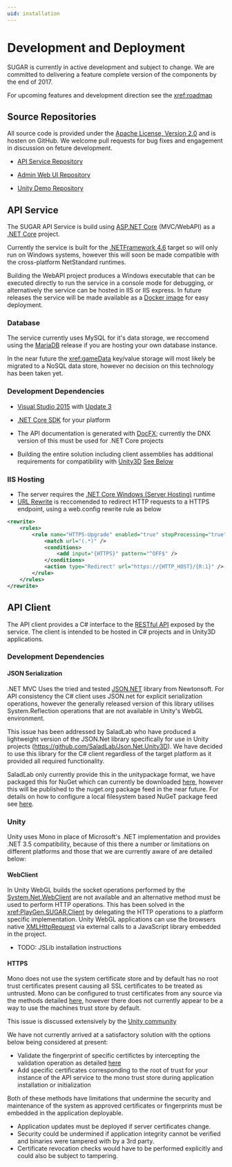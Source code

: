 ```yaml
---
uid: installation
---
```


# Development and Deployment

SUGAR is currently in active development and subject to change. We are committed to delivering a feature complete version of the components by the end of 2017. 

For upcoming features and development direction see the <xref:roadmap>

## Source Repositories

All source code is provided under the [Apache License, Version 2.0](http://www.apache.org/licenses/LICENSE-2.0) and is hosten on GitHub. We welcome pull requests for bug fixes and engagement in discussion on feture development.

- [API Service Repository](https://github.com/playgenhub/SUGAR-SocialGamification/) 

- [Admin Web UI Repository](https://github.com/playgenhub/SUGAR-AdminUI)

- [Unity Demo Repository](https://github.com/playgenhub/SUGAR-UnityDemo) 

## API Service

The SUGAR API Service is build using [ASP.NET Core](https://docs.asp.net/en/latest/intro.html) (MVC/WebAPI) as a [.NET Core](https://blogs.msdn.microsoft.com/dotnet/2016/06/27/announcing-net-core-1-0/) project. 

Currently the service is built for the [.NETFramework 4.6](https://docs.microsoft.com/en-us/dotnet/articles/core/packages#frameworks) target so will only run on Windows systems, however this will soon be made compatible with the cross-platform NetStandard runtimes.

Building the WebAPI project produces a Windows executable that can be executed directly to run the service in a console mode for debugging, or alternatively the service can be hosted in IIS or IIS express. In future releases the service will be made available as a [Docker image](https://www.docker.com/) for easy deployment.

### Database

The service currently uses MySQL for it's data storage, we reccomend using the [MariaDB](https://mariadb.org/) release if you are hosting your own database instance.

In the near future the <xref:gameData> key/value storage will most likely be migrated to a NoSQL data store, however no decision on this technology has been taken yet.

### Development Dependencies

* [Visual Studio 2015](https://www.visualstudio.com/en-us/downloads/download-visual-studio-vs.aspx) with [Update 3](https://go.microsoft.com/fwlink/?LinkId=691129)
* [.NET Core SDK](https://www.microsoft.com/net/download#core) for your platform
* The API documentation is generated with [DocFX](https://dotnet.github.io/docfx/tutorial/docfx_getting_started.html#4-use-docfx-under-dnx); currently the DNX version of this must be used for .NET Core projects

* Building the entire solution including client assemblies has additional requirements for compatibility with [Unity3D](http://unity3d.com/) [See Below](xref:installation#api-client)

### IIS Hosting

* The server requires the [.NET Core Windows (Server Hosting)](https://www.microsoft.com/net/download#core) runtime
* [URL Rewrite](http://www.iis.net/downloads/microsoft/url-rewrite) is reccomended to redirect HTTP requests to a HTTPS endpoint, using a web.config rewrite rule as below

```xml
<rewrite>
    <rules>
        <rule name="HTTPS-Upgrade" enabled="true" stopProcessing="true">
            <match url="(.*)" />
            <conditions>
                <add input="{HTTPS}" pattern="^OFF$" />
            </conditions>
            <action type="Redirect" url="https://{HTTP_HOST}/{R:1}" />
        </rule>
    </rules>
</rewrite>
```

## API Client

The API client provides a C# interface to the [RESTful API](../restapi/restapi.swagger2.json) exposed by the service. The client is intended to be hosted in C# projects and in Unity3D applications.

### Development Dependencies

#### JSON Serialization

.NET MVC Uses the tried and tested [JSON.NET](http://www.newtonsoft.com/json) library from Newtonsoft. For API consistency the C# client uses JSON.net for explicit serialization operations, however the generally released version of this library utilises System.Reflection operations that are not available in Unity's WebGL environment. 

This issue has been addressed by SaladLab who have produced a lightweight version of the JSON.Net library specifically for use in Unity projects (https://github.com/SaladLab/Json.Net.Unity3D). We have decided to use this library for the C# client regardless of the target platform as it provided all required functionality. 

SaladLab only currently provide this in the unitypackage format, we have packaged this for NuGet which can currently be downloaded [here](../files/Json.Net.Unity3D.9.0.1.nupkg), however this will be published to the nuget.org package feed in the near future. For details on how to configure a local filesystem based NuGeT package feed see [here](https://docs.nuget.org/create/hosting-your-own-nuget-feeds).

### Unity

Unity uses Mono in place of Microsoft's .NET implementation and provides .NET 3.5 compatibility, because of this there a number or limitations on different platforms and those that we are currently aware of are detailed below:

#### WebClient

In Unity WebGL builds the socket operations performed by the [System.Net.WebClient](https://msdn.microsoft.com/en-us/library/system.net.webclient(v=vs.90).aspx) are not available and an alternative method must be used to perform HTTP operations. This has been solved in the <xref:PlayGen.SUGAR.Client> by delegating the HTTP operations to a platform specific implementation. Unity WebGL applications can use the browsers native [XMLHttpRequest](https://developer.mozilla.org/en-US/docs/Web/API/XMLHttpRequest) via external calls to a JavaScript library embedded in the project.

* TODO: JSLib installation instructions

#### HTTPS 

Mono does not use the system certificate store and by default has no root trust certificates present causing all SSL certificates to be treated as untrusted. Mono can be configured to trust certificates from any source via the methods detailed [here](http://www.mono-project.com/docs/faq/security/), however there does not currently appear to be a way to use the machines trust store by default.

This issue is discussed extensively by the [Unity community](http://answers.unity3d.com/topics/ssl.html)

We have not currently arrived at a satisfactory solution with the options below being considered at present:

* Validate the fingerprint of specific certifictes by intercepting the validation operation as detailed [here](http://forum.unity3d.com/threads/ssl-certificate-storage.371219/#post-2404806)
* Add specific certificates corresponding to the root of trust for your instance of the API service to the mono trust store during application installation or initialization

Both of these methods have limitations that undermine the security and maintenance of the system as approved certificates or fingerprints must be embedded in the application deployable.
* Application updates must be deployed if server certificates change.
* Security could be undermined if application integrity cannot be verified and binaries were tampered with by a 3rd party.
* Certificate revocation checks would have to be performed explicitly and could also be subject to tampering.
